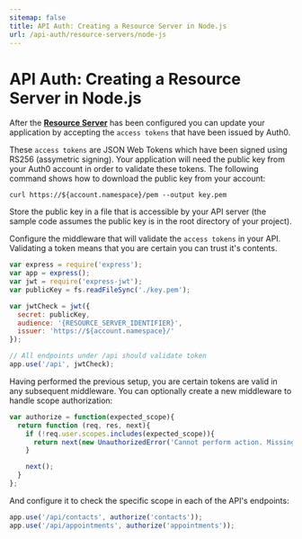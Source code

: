 ```yaml
---
sitemap: false
title: API Auth: Creating a Resource Server in Node.js
url: /api-auth/resource-servers/node-js
---
```


# API Auth: Creating a Resource Server in Node.js

After the [**Resource Server**](/api-auth/config/resource-servers) has been configured you can update your application by accepting the `access tokens` that have been issued by Auth0.

These `access tokens` are JSON Web Tokens which have been signed using RS256 (assymetric signing). Your application will need the public key from your Auth0 account in order to validate these tokens. The following command shows how to download the public key from your account:

```
curl https://${account.namespace}/pem --output key.pem
```

Store the public key in a file that is accessible by your API server (the sample code assumes the public key is in the root directory of your project).

Configure the middleware that will validate the `access tokens` in your API. Validating a token means that you are certain you can trust it's contents.

```js
var express = require('express');
var app = express();
var jwt = require('express-jwt');
var publicKey = fs.readFileSync('./key.pem');

var jwtCheck = jwt({
  secret: publicKey,
  audience: '{RESOURCE_SERVER_IDENTIFIER}',
  issuer: 'https://${account.namespace}/'
});

// All endpoints under /api should validate token
app.use('/api', jwtCheck);
```

Having performed the previous setup, you are certain tokens are valid in any subsequent middleware. You can optionally create a new middleware to handle scope authorization:

```js
var authorize = function(expected_scope){
  return function (req, res, next){
    if (!req.user.scopes.includes(expected_scope)){
      return next(new UnauthorizedError('Cannot perform action. Missing scope ' + expected_scope}));
    }

    next();
  }
};
```

And configure it to check the specific scope in each of the API's endpoints:

```js
app.use('/api/contacts', authorize('contacts'));
app.use('/api/appointments', authorize('appointments'));
```

